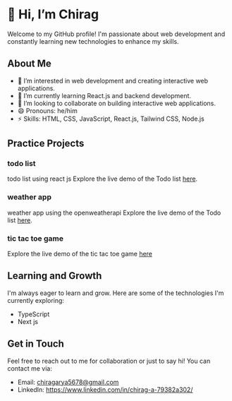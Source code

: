 # 👋 Hi, I’m Chirag

Welcome to my GitHub profile! I'm passionate about web development and constantly learning new technologies to enhance my skills.

## About Me

- 👀 I’m interested in web development and creating interactive web applications.
- 🌱 I’m currently learning React.js and backend development.
- 💞️ I’m looking to collaborate on building interactive web applications.
- 😄 Pronouns: he/him
- ⚡ Skills: HTML, CSS, JavaScript, React.js, Tailwind CSS, Node.js

## Practice Projects

### todo list
todo list using react js 
Explore the live demo of the Todo list [here](https://www.linkedin.com/posts/chirag-a-79382a302_reactjs-webdevelopment-productivityapp-activity-7215982819439734784-dIQd?utm_source=share&utm_medium=member_desktop).

### weather app
weather app using the openweatherapi 
Explore the live demo of the Todo list [here]( https://www.linkedin.com/posts/chirag-a-79382a302_webdevelopment-weatherapp-openweatherapi-activity-7226560095332036609-nQY3?utm_source=share&utm_medium=member_desktop).

### tic tac toe game
Explore the live demo of the tic tac toe game [here](https://www.linkedin.com/posts/chirag-a-79382a302_reactjs-frontenddevelopment-javascript-activity-7236242120452247552-_GgC?utm_source=share&utm_medium=member_desktop)

## Learning and Growth

I'm always eager to learn and grow. Here are some of the technologies I'm currently exploring:

- TypeScript
- Next js

## Get in Touch

Feel free to reach out to me for collaboration or just to say hi! You can contact me via:

- Email: chiragarya5678@gmail.com
- LinkedIn: https://www.linkedin.com/in/chirag-a-79382a302/


<!---
chiragarya67/chiragarya67 is a ✨ special ✨ repository because its `README.md` (this file) appears on your GitHub profile.
You can click the Preview link to take a look at your changes.
--->
